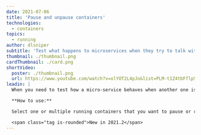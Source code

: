 ```yaml
---
date: 2021-07-06
title: 'Pause and unpause containers'
technologies:
  - containers
topics:
  - running
author: dlsniper
subtitle: 'Test what happens to microservices when they try to talk with an unavailable service'
thumbnail: ./thumbnail.png
cardThumbnail: ./card.png
shortVideo:
  poster: ./thumbnail.png
  url: https://www.youtube.com/watch?v=olYOT2L4pJo&list=PLM-t1Z4tbFflp57RnfgjXOdpOg6fLhs_q&index=17
leadin: |
  When you need to test how a micro-service behaves when another one is unavailable, use the pause feature. Then resume it without the hassle of starting the container from scratch.

  **How to use:**

  Select one or multiple running containers that you want to pause or resume, then click on the **Pause** or **Resume** button in the **Services** window.

  <span class="tag is-rounded">New in 2021.2</span>
---
```


